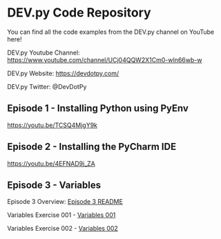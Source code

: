 # DEV.py Code Repository
You can find all the code examples from the DEV.py channel on YouTube here!

DEV.py Youtube Channel: https://www.youtube.com/channel/UCj04QQW2X1Cm0-wIn66wb-w

DEV.py Website: https://devdotpy.com/

DEV.py Twitter: @DevDotPy

## Episode 1 - Installing Python using PyEnv
https://youtu.be/TCSQ4MjgY9k

## Episode 2 - Installing the PyCharm IDE
https://youtu.be/4EFNAD9j_ZA

## Episode 3 - Variables
Episode 3 Overview: [Episode 3 README](Episode_3/EPISODE3_README.md)

Variables Exercise 001 - [Variables 001](Episode_3/variables_001.py)

Variables Exercise 002 - [Variables 002](Episode_3/variables_002.py)

